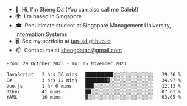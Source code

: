 <!---
tan-sd/tan-sd is a ✨ special ✨ repository because its `README.md` (this file) appears on your GitHub profile.
You can click the Preview link to take a look at your changes.
--->
- 👋  Hi, I'm Sheng Da (You can also call me Caleb!)
- 🌍  I'm based in Singapore
- 🎓  Penultimate student at Singapore Management University, Information Systems
- 🖥️  See my portfolio at [tan-sd.github.io](https://tan-sd.github.io/)
- 📫  Contact me at [shengdatan@gmail.com](mailto:shengdatan@gmail.com)

<!--START_SECTION:waka-->

```txt
From: 29 October 2023 - To: 05 November 2023

JavaScript   3 hrs 36 mins   ██████████░░░░░░░░░░░░░░░   39.36 %
C#           3 hrs 12 mins   ████████▓░░░░░░░░░░░░░░░░   34.97 %
Vue.js       1 hr 6 mins     ███░░░░░░░░░░░░░░░░░░░░░░   12.13 %
Other        41 mins         ██░░░░░░░░░░░░░░░░░░░░░░░   07.61 %
YAML         16 mins         ▓░░░░░░░░░░░░░░░░░░░░░░░░   03.05 %
```

<!--END_SECTION:waka-->
